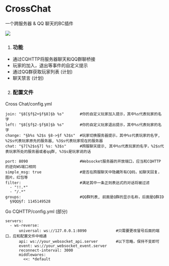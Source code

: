 # CrossChat
一个跨服务器 & QQ 聊天的BC插件   

![](https://s1.328888.xyz/2022/08/23/biYjg.png)
1. ### 功能  
- 通过CQHTTP将服务器聊天和QQ群聊桥接
- 玩家的加入，退出等事件的自定义提示
- 通过QQ群获取玩家列表 (计划)
- 聊天禁言 (计划)
2. ### 配置文件
Cross Chat/config.yml    
````
join: "§8[§f§2+§f§8]§b %s"       #你的自定义玩家加入提示，其中%s代表玩家的名字
left: "§8[§f§2-§f§8]§b %s"       #你的自定义玩家退出提示，其中%s代表玩家的名字
change: "§b%s %2$s §8->§f %3$s"  #玩家切换服务器提示，其中%s代表玩家的名字, %2$s代表玩家原先的服务器, %3$s代表玩家现在的服务器
chat: "§7[%2$s§7] %s: %3$s"      #跨服聊天提示, 其中%s代表玩家的名字，%2$s代表玩家所处的服务器或者qq群, %3$s是玩家说的话

port: 8090                       #Websocket服务器的开放端口，应当和CQHTTP的逆向WS端口相同
simple_msg: true                 #是否在跨服聊天中隐藏所有CQ码，如聊天回复，图片，红包等
filter:                          #满足其中一条正则表达式的对话将被过滤
  - "!!.*"
  - "/.*"
groups:                          #QQ群列表, 前面是Q群的显示名称，后面是Q群ID
  §9QQ§f: 1145149528
````
Go CQHTTP/config.yml (部分)
````
servers:
  - ws-reverse:
      universal: ws://127.0.0.1:8090             #只需要更改冒号后面的端口，应和配置文件中相通
      api: ws://your_websocket_api.server        #以下忽略，保持不变即可
      event: ws://your_websocket_event.server
      reconnect-interval: 3000
      middlewares:
        <<: *default
````

